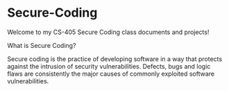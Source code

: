# Secure-Coding
Welcome to my CS-405 Secure Coding class documents and projects!

What is Secure Coding?

Secure coding is the practice of developing software in a way that protects against 
the intrusion of security vulnerabilities. Defects, bugs and logic flaws are 
consistently the major causes of commonly exploited software vulnerabilities.
